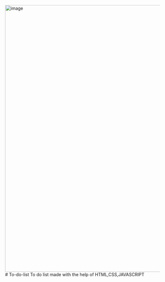 <img width="1920" height="869" alt="image" src="https://github.com/user-attachments/assets/4a1b2a9c-48e7-40b3-8dc6-f5fac01ae278" />
# To-do-list
To do list made with the help of HTML,CSS,JAVASCRIPT
